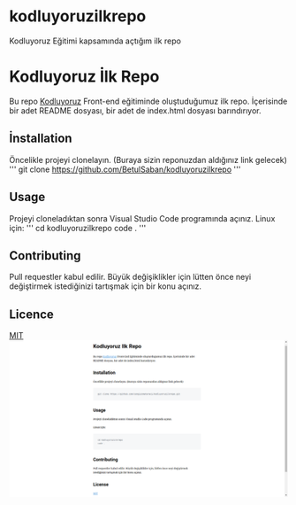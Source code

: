 # kodluyoruzilkrepo
Kodluyoruz Eğitimi kapsamında açtığım ilk repo

# Kodluyoruz İlk Repo
Bu repo [Kodluyoruz](kodluyoruz.org) Front-end eğitiminde oluştuduğumuz ilk repo. İçerisinde bir adet README dosyası, bir adet de index.html dosyası barındırıyor.
## İnstallation
Öncelikle projeyi clonelayın. (Buraya sizin reponuzdan aldığınız link gelecek)
'''
git clone https://github.com/BetulSaban/kodluyoruzilkrepo
'''
## Usage
Projeyi cloneladıktan sonra Visual Studio Code programında açınız.
Linux için:
'''
cd kodluyoruzilkrepo
code .
'''
## Contributing
Pull requestler kabul edilir. Büyük değişiklikler için lütten önce neyi değiştirmek istediğinizi tartışmak için bir konu açınız.
## Licence
[MIT](https://choosealicense.com/licenses/mit/)
![Pojemizin Görseli](https://raw.githubusercontent.com/Kodluyoruz/taskforce/main/git/odev1/figures/markdown.png)